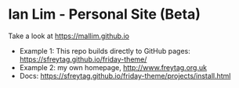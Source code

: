 # Ian Lim - Personal Site (Beta)

Take a look at https://mallim.github.io

* Example 1: This repo builds directly to GitHub pages: https://sfreytag.github.io/friday-theme/
* Example 2: my own homepage, http://www.freytag.org.uk
* Docs: https://sfreytag.github.io/friday-theme/projects/install.html


